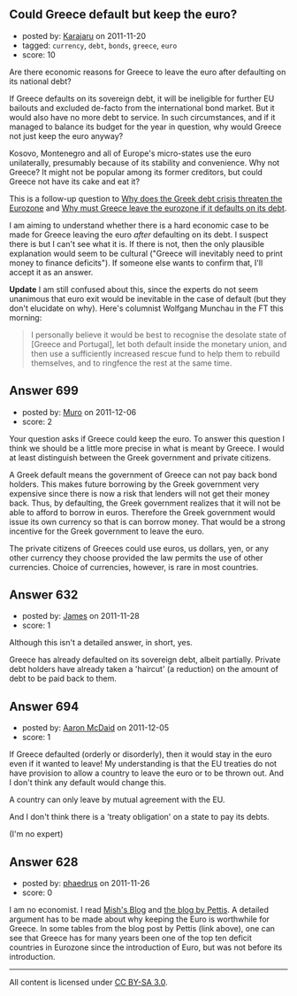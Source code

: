 ## Could Greece default but keep the euro?

- posted by: [Karajaru](https://stackexchange.com/users/-1/410-karajaru) on 2011-11-20
- tagged: `currency`, `debt`, `bonds`, `greece`, `euro`
- score: 10

Are there economic reasons for Greece to leave the euro after defaulting on its national debt?

If Greece defaults on its sovereign debt, it will be ineligible for further EU bailouts and excluded de-facto from the international bond market. But it would also have no more debt to service. In such circumstances, and if it managed to balance its budget for the year in question, why would Greece not just keep the euro anyway?

Kosovo, Montenegro and all of Europe's micro-states use the euro unilaterally, presumably because of its stability and convenience. Why not Greece? It might not be popular among its former creditors, but could Greece not have its cake and eat it?

This is a follow-up question to [Why does the Greek debt crisis threaten the Eurozone][1] and [Why must Greece leave the eurozone if it defaults on its debt][2].

I am aiming to understand whether there is a hard economic case to be made for Greece leaving the euro *after* defaulting on its debt. I suspect there is but I can't see what it is. If there is not, then the only plausible explanation would seem to be cultural ("Greece will inevitably need to print money to finance deficits"). If someone else wants to confirm that, I'll accept it as an answer.

**Update** I am still confused about this, since the experts do not seem unanimous that euro exit would be inevitable in the case of default (but they don't elucidate on why). Here's columnist Wolfgang Munchau in the FT this morning:

> I personally believe it would be best to recognise the desolate state
> of [Greece and Portugal], let both default inside the monetary union, and
> then use a sufficiently increased rescue fund to help them to rebuild
> themselves, and to ringfence the rest at the same time.

  [1]: http://economics.stackexchange.com/questions/374/why-does-the-greek-debt-crisis-threaten-the-eurozone
  [2]: http://economics.stackexchange.com/questions/584/why-must-greece-leave-the-eurozone-if-it-defaults-on-its-debt


## Answer 699

- posted by: [Muro](https://stackexchange.com/users/-1/165-muro) on 2011-12-06
- score: 2

Your question asks if Greece could keep the euro.  To answer this question I think we should be a little more precise in what is meant by Greece.  I would at least distinguish between the Greek government and private citizens.

A Greek default means the government of Greece can not pay back bond holders.  This makes future borrowing by the Greek government very expensive since there is now a risk that lenders will not get their money back.  Thus, by defaulting, the Greek government realizes that it will not be able to afford to borrow in euros.  Therefore the Greek government would issue its own currency so that is can borrow money.  That would be a strong incentive for the Greek government to leave the euro.

The private citizens of Greeces could use euros, us dollars, yen, or any other currency they choose provided the law permits the use of other currencies.  Choice of currencies, however, is rare in most countries.


## Answer 632

- posted by: [James](https://stackexchange.com/users/-1/441-james) on 2011-11-28
- score: 1

Although this isn't a detailed answer, in short, yes.

Greece has already defaulted on its sovereign debt, albeit partially. Private debt holders have already taken a 'haircut' (a reduction) on the amount of debt to be paid back to them.


## Answer 694

- posted by: [Aaron McDaid](https://stackexchange.com/users/-1/462-aaron-mcdaid) on 2011-12-05
- score: 1

If Greece defaulted (orderly or disorderly), then it would stay in the euro even if it wanted to leave! My understanding is that the EU treaties do not have provision to allow a country to leave the euro or to be thrown out. And I don't think any default would change this.

A country can only leave by mutual agreement with the EU.

And I don't think there is a 'treaty obligation' on a state to pay its debts.

(I'm no expert)


## Answer 628

- posted by: [phaedrus](https://stackexchange.com/users/-1/197-phaedrus) on 2011-11-26
- score: 0

<p>I am no economist. I read <a href="http://globaleconomicanalysis.blogspot.com/2011/05/structural-problems-in-greece-compared.html" rel="nofollow">Mish's Blog</a> and <a href="http://mpettis.com/2011/11/germany-must-do-it-not-china/" rel="nofollow">the blog by Pettis</a>. A detailed argument has to be made about why keeping the Euro is worthwhile for Greece. In some tables from the blog post by Pettis (link above), one can see that Greece has for many years been one of the top ten deficit countries in Eurozone since the introduction of Euro, but was not before its introduction.  </p>




---

All content is licensed under [CC BY-SA 3.0](https://creativecommons.org/licenses/by-sa/3.0/).
